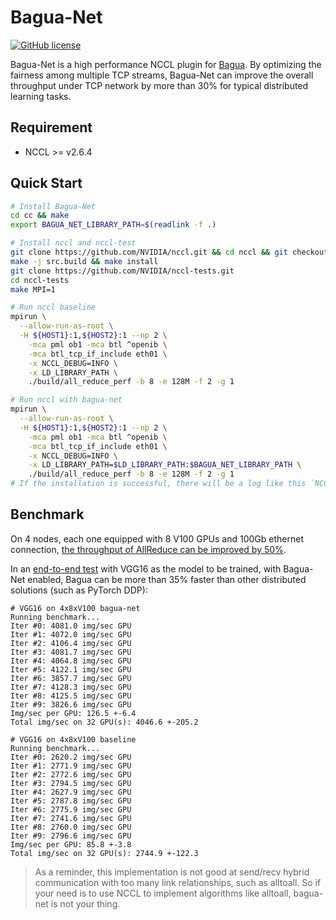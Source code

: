 Bagua-Net
=====

[![GitHub license](https://img.shields.io/github/license/BaguaSys/bagua-core)](https://github.com/BaguaSys/bagua-core/blob/master/LICENSE)

Bagua-Net is a high performance NCCL plugin for [Bagua](https://github.com/BaguaSys/bagua). By optimizing the fairness among multiple TCP streams, Bagua-Net can improve the overall throughput under TCP network by more than 30% for typical distributed learning tasks.

## Requirement

 - NCCL >= v2.6.4

## Quick Start

```bash
# Install Bagua-Net
cd cc && make
export BAGUA_NET_LIBRARY_PATH=$(readlink -f .)

# Install nccl and nccl-test
git clone https://github.com/NVIDIA/nccl.git && cd nccl && git checkout v2.10.3-1
make -j src.build && make install
git clone https://github.com/NVIDIA/nccl-tests.git
cd nccl-tests
make MPI=1

# Run nccl baseline
mpirun \
  --allow-run-as-root \
  -H ${HOST1}:1,${HOST2}:1 --np 2 \
    -mca pml ob1 -mca btl ^openib \
    -mca btl_tcp_if_include eth01 \
    -x NCCL_DEBUG=INFO \
    -x LD_LIBRARY_PATH \
    ./build/all_reduce_perf -b 8 -e 128M -f 2 -g 1

# Run nccl with bagua-net
mpirun \
  --allow-run-as-root \
  -H ${HOST1}:1,${HOST2}:1 --np 2 \
    -mca pml ob1 -mca btl ^openib \
    -mca btl_tcp_if_include eth01 \
    -x NCCL_DEBUG=INFO \
    -x LD_LIBRARY_PATH=$LD_LIBRARY_PATH:$BAGUA_NET_LIBRARY_PATH \
    ./build/all_reduce_perf -b 8 -e 128M -f 2 -g 1
# If the installation is successful, there will be a log like this `NCCL INFO Using network BaguaNet`.
```

## Benchmark

On 4 nodes, each one equipped with 8 V100 GPUs and 100Gb ethernet connection, [the throughput of AllReduce can be improved by 50%](https://github.com/BaguaSys/bagua-net/wiki/NCCL-benchmark-bagua-net-vs-google-fastsocket-vs-baseline).

In an [end-to-end test](https://github.com/BaguaSys/examples/blob/main/benchmark/synthetic_benchmark.py) with VGG16 as the model to be trained, with Bagua-Net enabled, Bagua can be more than 35% faster than other distributed solutions (such as PyTorch DDP):

```
# VGG16 on 4x8xV100 bagua-net
Running benchmark...
Iter #0: 4081.0 img/sec GPU
Iter #1: 4072.0 img/sec GPU
Iter #2: 4106.4 img/sec GPU
Iter #3: 4081.7 img/sec GPU
Iter #4: 4064.8 img/sec GPU
Iter #5: 4122.1 img/sec GPU
Iter #6: 3857.7 img/sec GPU
Iter #7: 4128.3 img/sec GPU
Iter #8: 4125.5 img/sec GPU
Iter #9: 3826.6 img/sec GPU
Img/sec per GPU: 126.5 +-6.4
Total img/sec on 32 GPU(s): 4046.6 +-205.2

# VGG16 on 4x8xV100 baseline
Running benchmark...
Iter #0: 2620.2 img/sec GPU
Iter #1: 2771.9 img/sec GPU
Iter #2: 2772.6 img/sec GPU
Iter #3: 2794.5 img/sec GPU
Iter #4: 2627.9 img/sec GPU
Iter #5: 2787.8 img/sec GPU
Iter #6: 2775.9 img/sec GPU
Iter #7: 2741.6 img/sec GPU
Iter #8: 2760.0 img/sec GPU
Iter #9: 2796.6 img/sec GPU
Img/sec per GPU: 85.8 +-3.8
Total img/sec on 32 GPU(s): 2744.9 +-122.3
```

> As a reminder, this implementation is not good at send/recv hybrid communication with too many link relationships, such as alltoall. So if your need is to use NCCL to implement algorithms like alltoall, bagua-net is not your thing.
